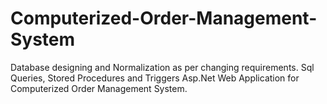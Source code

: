 # Computerized-Order-Management-System

Database designing and Normalization as per changing requirements.
Sql Queries, Stored Procedures and Triggers
Asp.Net Web Application for Computerized Order Management System.
